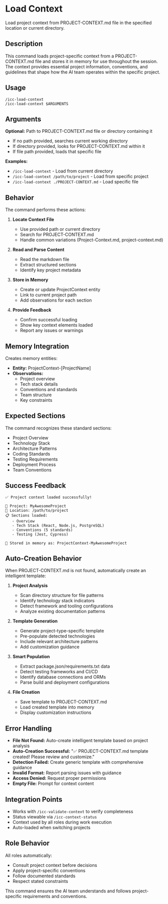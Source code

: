 # Load Context

Load project context from PROJECT-CONTEXT.md file in the specified location or current directory.

## Description

This command loads project-specific context from a PROJECT-CONTEXT.md file and stores it in memory for use throughout the session. The context provides essential project information, conventions, and guidelines that shape how the AI team operates within the specific project.

## Usage

```
/icc-load-context
/icc-load-context $ARGUMENTS
```

## Arguments

**Optional:** Path to PROJECT-CONTEXT.md file or directory containing it
- If no path provided, searches current working directory
- If directory provided, looks for PROJECT-CONTEXT.md within it
- If file path provided, loads that specific file

**Examples:**
- `/icc-load-context` - Load from current directory
- `/icc-load-context /path/to/project` - Load from specific project
- `/icc-load-context ./PROJECT-CONTEXT.md` - Load specific file

## Behavior

The command performs these actions:

1. **Locate Context File**
   - Use provided path or current directory
   - Search for PROJECT-CONTEXT.md
   - Handle common variations (Project-Context.md, project-context.md)

2. **Read and Parse Content**
   - Read the markdown file
   - Extract structured sections
   - Identify key project metadata

3. **Store in Memory**
   - Create or update ProjectContext entity
   - Link to current project path
   - Add observations for each section

4. **Provide Feedback**
   - Confirm successful loading
   - Show key context elements loaded
   - Report any issues or warnings

## Memory Integration

Creates memory entities:
- **Entity:** ProjectContext-[ProjectName]
- **Observations:** 
  - Project overview
  - Tech stack details
  - Conventions and standards
  - Team structure
  - Key constraints

## Expected Sections

The command recognizes these standard sections:
- Project Overview
- Technology Stack
- Architecture Patterns
- Coding Standards
- Testing Requirements
- Deployment Process
- Team Conventions

## Success Feedback

```
✅ Project context loaded successfully!

📁 Project: MyAwesomeProject
📍 Location: /path/to/project
📋 Sections loaded:
   - Overview
   - Tech Stack (React, Node.js, PostgreSQL)
   - Conventions (5 standards)
   - Testing (Jest, Cypress)
   
💾 Stored in memory as: ProjectContext-MyAwesomeProject
```

## Auto-Creation Behavior

When PROJECT-CONTEXT.md is not found, automatically create an intelligent template:

1. **Project Analysis**
   - Scan directory structure for file patterns
   - Identify technology stack indicators
   - Detect framework and tooling configurations
   - Analyze existing documentation patterns

2. **Template Generation**
   - Generate project-type-specific template
   - Pre-populate detected technologies
   - Include relevant architecture patterns
   - Add customization guidance

3. **Smart Population**
   - Extract package.json/requirements.txt data
   - Detect testing frameworks and CI/CD
   - Identify database connections and ORMs
   - Parse build and deployment configurations

4. **File Creation**
   - Save template to PROJECT-CONTEXT.md
   - Load created template into memory
   - Display customization instructions

## Error Handling

- **File Not Found:** Auto-create intelligent template based on project analysis
- **Auto-Creation Successful:** "✅ PROJECT-CONTEXT.md template created! Please review and customize."
- **Detection Failed:** Create generic template with comprehensive guidance
- **Invalid Format:** Report parsing issues with guidance
- **Access Denied:** Request proper permissions
- **Empty File:** Prompt for context content

## Integration Points

- Works with `/icc-validate-context` to verify completeness
- Status viewable via `/icc-context-status`
- Context used by all roles during work execution
- Auto-loaded when switching projects

## Role Behavior

All roles automatically:
- Consult project context before decisions
- Apply project-specific conventions
- Follow documented standards
- Respect stated constraints

This command ensures the AI team understands and follows project-specific requirements and conventions.